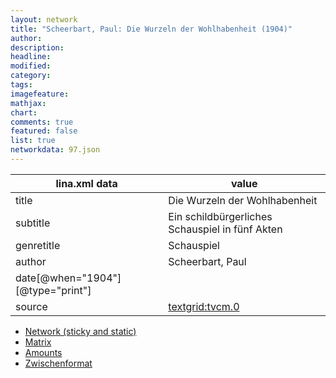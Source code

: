 ```yaml
---
layout: network
title: "Scheerbart, Paul: Die Wurzeln der Wohlhabenheit (1904)"
author:
description:
headline:
modified:
category:
tags:
imagefeature: 
mathjax: 
chart: 
comments: true
featured: false
list: true
networkdata: 97.json
---
```

lina.xml data  | value
------------- | -------------
title|Die Wurzeln der Wohlhabenheit
subtitle|Ein schildbürgerliches Schauspiel in fünf Akten
genretitle|Schauspiel
author|Scheerbart, Paul
date[@when="1904"][@type="print"]|
source|[textgrid:tvcm.0](https://textgridlab.org/1.0/tgcrud-public/rest/textgrid:tvcm.0/data)



* [Network (sticky and static)](/network97)
* [Matrix](/matrix97)
* [Amounts](/amounts97)
* [Zwischenformat](/lina97 )
